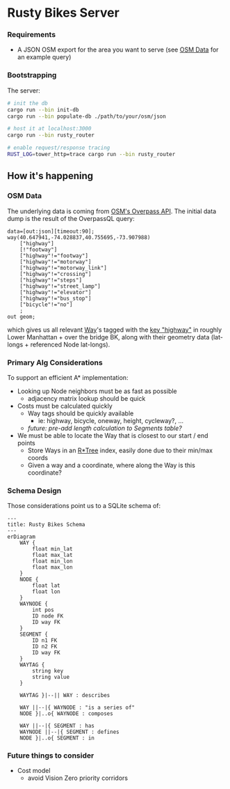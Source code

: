 # Rusty Bikes Server

### Requirements
- A JSON OSM export for the area you want to serve (see [OSM Data](#osm-data) for an example query)

### Bootstrapping

The server:
```bash
# init the db
cargo run --bin init-db
cargo run --bin populate-db ./path/to/your/osm/json

# host it at localhost:3000
cargo run --bin rusty_router

# enable request/response tracing
RUST_LOG=tower_http=trace cargo run --bin rusty_router
```

## How it's happening

### OSM Data

The underlying data is coming from [OSM's Overpass API](https://wiki.openstreetmap.org/wiki/Overpass_API). The initial data dump is the result of the OverpassQL query:

```
data=[out:json][timeout:90];
way(40.647941,-74.028837,40.755695,-73.907988)
    ["highway"]
    [!"footway"]
    ["highway"!="footway"]
    ["highway"!="motorway"]
    ["highway"!="motorway_link"]
    ["highway"!="crossing"]
    ["highway"!="steps"]
    ["highway"!="street_lamp"]
    ["highway"!="elevator"]
    ["highway"!="bus_stop"]
    ["bicycle"!="no"]
    ;
out geom;
```

which gives us all relevant [Way](https://wiki.openstreetmap.org/wiki/Way)'s tagged with the [key "highway"](https://wiki.openstreetmap.org/wiki/Key:highway) in roughly Lower Manhattan + over the bridge BK, along with their geometry data (lat-longs + referenced Node lat-longs).

### Primary Alg Considerations

To support an efficient A\* implementation:

- Looking up Node neighbors must be as fast as possible
  - adjacency matrix lookup should be quick
- Costs must be calculated quickly
  - Way tags should be quickly available
    - ie: highway, bicycle, oneway, height, cycleway?, ...
  - _future: pre-add length calculation to Segments table?_
- We must be able to locate the Way that is closest to our start / end points
  - Store Ways in an [R\*Tree](https://sqlite.org/rtree.html) index, easily done due to their min/max coords
  - Given a way and a coordinate, where along the Way is this coordinate?

### Schema Design
Those considerations point us to a SQLite schema of:

```mermaid
---
title: Rusty Bikes Schema
---
erDiagram
    WAY {
        float min_lat
        float max_lat
        float min_lon
        float max_lon
    }
    NODE {
        float lat
        float lon
    }
    WAYNODE {
        int pos
        ID node FK
        ID way FK
    }
    SEGMENT {
        ID n1 FK
        ID n2 FK
        ID way FK
    }
    WAYTAG {
        string key
        string value
    }

    WAYTAG }|--|| WAY : describes

    WAY ||--|{ WAYNODE : "is a series of"
    NODE }|..o{ WAYNODE : composes

    WAY ||--|{ SEGMENT : has
    WAYNODE ||--|{ SEGMENT : defines
    NODE }|..o{ SEGMENT : in
```

### Future things to consider
- Cost model
    - avoid Vision Zero priority corridors
